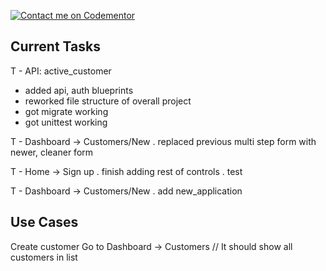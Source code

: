 [![Contact me on Codementor](https://www.codementor.io/m-badges/boonecabal/im-a-cm-b.svg)](https://www.codementor.io/@boonecabal?refer=badge)

## Current Tasks

T - API: active_customer
* added api, auth blueprints
* reworked file structure of overall project
* got migrate working
* got unittest working

T - Dashboard -> Customers/New
. replaced previous multi step form with newer, cleaner form 

T - Home -> Sign up
. finish adding rest of controls
. test

T - Dashboard -> Customers/New
. add new_application

## Use Cases

Create customer
Go to Dashboard -> Customers
// It should show all customers in list
